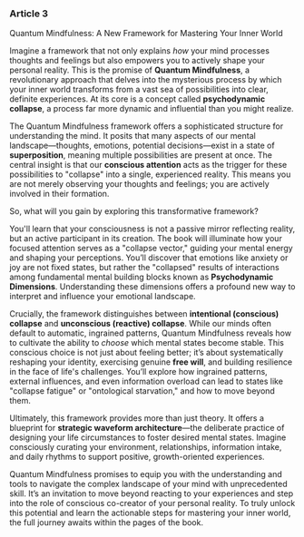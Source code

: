 ### Article 3
Quantum Mindfulness: A New Framework for Mastering Your Inner World



Imagine a framework that not only explains *how* your mind processes thoughts and feelings but also empowers you to actively shape your personal reality. This is the promise of **Quantum Mindfulness**, a revolutionary approach that delves into the mysterious process by which your inner world transforms from a vast sea of possibilities into clear, definite experiences. At its core is a concept called **psychodynamic collapse**, a process far more dynamic and influential than you might realize.

The Quantum Mindfulness framework offers a sophisticated structure for understanding the mind. It posits that many aspects of our mental landscape—thoughts, emotions, potential decisions—exist in a state of **superposition**, meaning multiple possibilities are present at once. The central insight is that our **conscious attention** acts as the trigger for these possibilities to "collapse" into a single, experienced reality. This means you are not merely observing your thoughts and feelings; you are actively involved in their formation.

So, what will you gain by exploring this transformative framework?

You'll learn that your consciousness is not a passive mirror reflecting reality, but an active participant in its creation. The book will illuminate how your focused attention serves as a "collapse vector," guiding your mental energy and shaping your perceptions. You’ll discover that emotions like anxiety or joy are not fixed states, but rather the "collapsed" results of interactions among fundamental mental building blocks known as **Psychodynamic Dimensions**. Understanding these dimensions offers a profound new way to interpret and influence your emotional landscape.

Crucially, the framework distinguishes between **intentional (conscious) collapse** and **unconscious (reactive) collapse**. While our minds often default to automatic, ingrained patterns, Quantum Mindfulness reveals how to cultivate the ability to *choose* which mental states become stable. This conscious choice is not just about feeling better; it’s about systematically reshaping your identity, exercising genuine **free will**, and building resilience in the face of life's challenges. You’ll explore how ingrained patterns, external influences, and even information overload can lead to states like "collapse fatigue" or "ontological starvation," and how to move beyond them.

Ultimately, this framework provides more than just theory. It offers a blueprint for **strategic waveform architecture**—the deliberate practice of designing your life circumstances to foster desired mental states. Imagine consciously curating your environment, relationships, information intake, and daily rhythms to support positive, growth-oriented experiences.

Quantum Mindfulness promises to equip you with the understanding and tools to navigate the complex landscape of your mind with unprecedented skill. It’s an invitation to move beyond reacting to your experiences and step into the role of conscious co-creator of your personal reality. To truly unlock this potential and learn the actionable steps for mastering your inner world, the full journey awaits within the pages of the book.